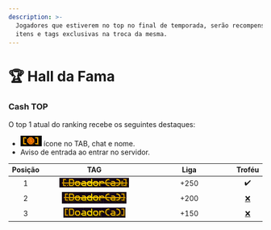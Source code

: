 ```yaml
---
description: >-
  Jogadores que estiverem no top no final de temporada, serão recompensados com
  itens e tags exclusivas na troca da mesma.
---
```


# 🏆 Hall da Fama

### Cash TOP

O top 1 atual do ranking recebe os seguintes destaques:

* ![](<../../.gitbook/assets/image (7).png>) ícone no TAB, chat e nome.
* Aviso de entrada ao entrar no servidor.

<table><thead><tr><th align="center">Posição</th><th width="195" align="center">TAG</th><th width="163" align="center">Liga</th><th align="center">Troféu</th></tr></thead><tbody><tr><td align="center">1</td><td align="center"><img src="../../.gitbook/assets/image (20).png" alt=""></td><td align="center">+250</td><td align="center">✔️</td></tr><tr><td align="center">2</td><td align="center"><img src="../../.gitbook/assets/image (4).png" alt=""></td><td align="center">+200</td><td align="center"><a href="https://emojiterra.com/pt/x-vermelho/">❌</a></td></tr><tr><td align="center">3</td><td align="center"><img src="../../.gitbook/assets/image (26).png" alt=""></td><td align="center">+150</td><td align="center"><a href="https://emojiterra.com/pt/x-vermelho/">❌</a></td></tr></tbody></table>

